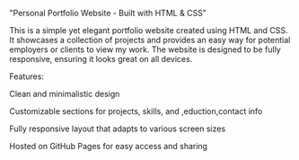 
"Personal Portfolio Website - Built with HTML & CSS"

This is a simple yet elegant portfolio website created using HTML and CSS. It showcases a collection of projects and provides an easy way for potential employers or clients to view my work. The website is designed to be fully responsive, ensuring it looks great on all devices.

Features:

Clean and minimalistic design

Customizable sections for projects, skills, and ,eduction,contact info

Fully responsive layout that adapts to various screen sizes

Hosted on GitHub Pages for easy access and sharing
